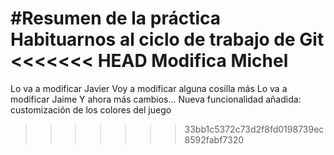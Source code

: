 #Resumen de la práctica
Habituarnos al ciclo de trabajo de Git
<<<<<<< HEAD
Modifica Michel
=======
Lo va a modificar Javier
Voy a modificar alguna cosilla más
Lo va a modificar Jaime
Y ahora más cambios...
Nueva funcionalidad añadida: customización de los colores del juego
>>>>>>> 33bb1c5372c73d2f8fd0198739ec8592fabf7320
